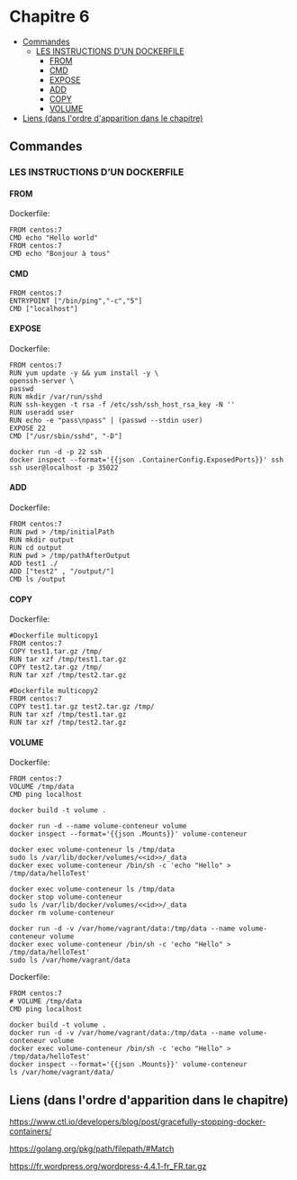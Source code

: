 # Chapitre 6

- [Commandes](#commandes)
    - [LES INSTRUCTIONS D’UN DOCKERFILE](#les-instructions-dun-dockerfile)
        - [FROM](#from)
        - [CMD](#cmd)
        - [EXPOSE](#expose)
        - [ADD](#add)
        - [COPY](#copy)
        - [VOLUME](#volume)
- [Liens (dans l'ordre d'apparition dans le chapitre)](#liens-dans-lordre-dapparition-dans-le-chapitre)

## Commandes

### LES INSTRUCTIONS D’UN DOCKERFILE

#### FROM

Dockerfile:
```
FROM centos:7 
CMD echo "Hello world" 
FROM centos:7 
CMD echo "Bonjour à tous" 
```

#### CMD
```
FROM centos:7 
ENTRYPOINT ["/bin/ping","-c","5"] 
CMD ["localhost"] 
```

#### EXPOSE 

Dockerfile:
```
FROM centos:7 
RUN yum update -y && yum install -y \ 
openssh-server \ 
passwd 
RUN mkdir /var/run/sshd 
RUN ssh-keygen -t rsa -f /etc/ssh/ssh_host_rsa_key -N '' 
RUN useradd user 
RUN echo -e "pass\npass" | (passwd --stdin user) 
EXPOSE 22 
CMD ["/usr/sbin/sshd", "-D"] 
```

```
docker run -d -p 22 ssh
docker inspect --format='{{json .ContainerConfig.ExposedPorts}}' ssh
ssh user@localhost -p 35022
```

#### ADD

Dockerfile:
```
FROM centos:7
RUN pwd > /tmp/initialPath
RUN mkdir output
RUN cd output
RUN pwd > /tmp/pathAfterOutput
ADD test1 ./
ADD ["test2" , "/output/"]
CMD ls /output
```

#### COPY

Dockerfile:
```
#Dockerfile multicopy1
FROM centos:7
COPY test1.tar.gz /tmp/
RUN tar xzf /tmp/test1.tar.gz
COPY test2.tar.gz /tmp/
RUN tar xzf /tmp/test2.tar.gz

#Dockerfile multicopy2
FROM centos:7
COPY test1.tar.gz test2.tar.gz /tmp/
RUN tar xzf /tmp/test1.tar.gz
RUN tar xzf /tmp/test2.tar.gz
```

#### VOLUME

Dockerfile:
```
FROM centos:7
VOLUME /tmp/data
CMD ping localhost
```

```
docker build -t volume .

docker run -d --name volume-conteneur volume
docker inspect --format='{{json .Mounts}}' volume-conteneur

docker exec volume-conteneur ls /tmp/data
sudo ls /var/lib/docker/volumes/<<id>>/_data
docker exec volume-conteneur /bin/sh -c 'echo "Hello" > /tmp/data/helloTest'

docker exec volume-conteneur ls /tmp/data
docker stop volume-conteneur
sudo ls /var/lib/docker/volumes/<<id>>/_data
docker rm volume-conteneur

docker run -d -v /var/home/vagrant/data:/tmp/data --name volume-conteneur volume
docker exec volume-conteneur /bin/sh -c 'echo "Hello" > /tmp/data/helloTest'
sudo ls /var/home/vagrant/data
```

Dockerfile:
```
FROM centos:7
# VOLUME /tmp/data
CMD ping localhost
```

```
docker build -t volume .
docker run -d -v /var/home/vagrant/data:/tmp/data --name volume-conteneur volume
docker exec volume-conteneur /bin/sh -c 'echo "Hello" > /tmp/data/helloTest'
docker inspect --format='{{json .Mounts}}' volume-conteneur
ls /var/home/vagrant/data/
```

## Liens (dans l'ordre d'apparition dans le chapitre)
https://www.ctl.io/developers/blog/post/gracefully-stopping-docker-containers/

https://golang.org/pkg/path/filepath/#Match

https://fr.wordpress.org/wordpress-4.4.1-fr_FR.tar.gz

